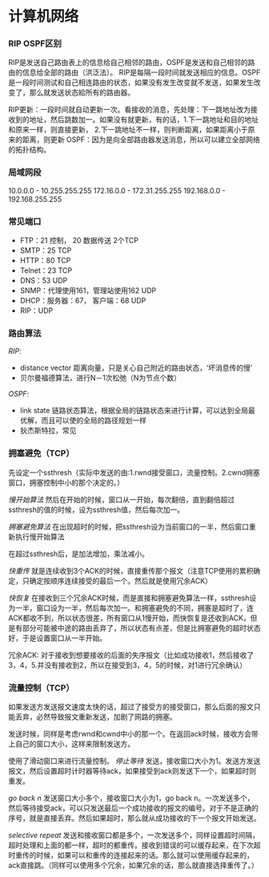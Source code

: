 # 计算机网络

### RIP OSPF区别
RIP是发送自己路由表上的信息给自己相邻的路由，OSPF是发送和自己相邻的路由的信息给全部的路由（洪泛法）。
RIP是每隔一段时间就发送相应的信息。OSPF是一段时间测试和自己相连路由的状态，如果没有发生改变就不发送，如果发生改变了，那么就发送状态給所有的路由器。

<!--RIP通常采用贝尔曼福德，OSPF通常是采用迪杰施特拉-->

RIP更新：一段时间就自动更新一次。看接收的消息，先处理：下一跳地址改为接收到的地址，然后跳数加一。如果没有就更新，有的话，1.下一跳地址和目的地址和原来一样，则直接更新， 2.下一跳地址不一样，则判断距离，如果距离小于原来的距离，则更新
OSPF：因为是向全部路由器发送消息，所以可以建立全部网络的拓扑结构。

### 局域网段
10.0.0.0 - 10.255.255.255
172.16.0.0 - 172.31.255.255
192.168.0.0 - 192.168.255.255 

### 常见端口
* FTP：21 控制， 20 数据传送 2个TCP
* SMTP：25 TCP
* HTTP：80 TCP
* Telnet：23 TCP
* DNS：53 UDP
* SNMP：代理使用161，管理站使用162 UDP
* DHCP：服务器：67， 客户端：68 UDP
* RIP：UDP

### 路由算法
_RIP_:

* distance vector 距离向量，只是关心自己附近的路由状态，‘坏消息传的慢’
* 贝尔曼福德算法，进行N－1次松弛（N为节点个数）

_OSPF_:

* link state 链路状态算法，根据全局的链路状态来进行计算，可以达到全局最优解，而且可以使的全局的路径规划一样
* 狄杰斯特拉，常见


### 拥塞避免（TCP）
先设定一个ssthresh（实际中发送的由:1.rwnd接受窗口，流量控制。2.cwnd拥塞窗口，拥塞控制中小的那个决定的。）

_慢开始算法_
然后在开始的时候，窗口从一开始，每次翻倍，直到翻倍超过ssthresh的值的时候，设为ssthresh值，然后每次加一。

_拥塞避免算法_
在出现超时的时候，把ssthresh设为当前窗口的一半，然后窗口重新执行慢开始算法

在超过ssthresh后，是加法增加，乘法减小。

_快重传_
就是连续收到3个ACK的时候，直接重传那个报文（注意TCP使用的累积确定，只确定按顺序连续接受的最后一个。然后就是使用冗余ACK）

_快恢复_
在接收到三个冗余ACK时候，而是直接和拥塞避免算法一样，ssthresh设为一半，窗口设为一半，然后每次加一。和拥塞避免的不同，拥塞是超时了，连ACK都收不到，所以状态很差，所有窗口从1慢开始，而快恢复是还收到ACK，但是有部分可能被中途的路由丢弃了，所以状态有点差，但是比拥塞避免的超时状态好，于是设置窗口从一半开始。


冗余ACK: 对于接收到想要接收的后面的失序报文（比如成功接收1，然后接收了3，4，5.并没有接收到2，所以在接受到3，4，5的时候，对1进行冗余确认）


### 流量控制（TCP）
如果发送方发送报文速度太快的话，超过了接受方的接受窗口，那么后面的报文只能丢弃，必然导致报文重新发送，加剧了网路的拥塞。

发送时候，同样是考虑rwnd和cwnd中小的那一个。在返回ack时候，接收方会带上自己的窗口大小，这样来限制发送方。

使用了滑动窗口来进行流量控制。
_停止等待_
发送，接收窗口大小为1。发送方发送报文，然后设置超时计时器等待ack，如果接受到ack则发送下一个，如果超时则重发。

_go back n_
发送窗口大小多个，接收窗口大小为1，go back n。一次发送多个，然后等待接受ack，可以只发送最后一个成功接收的报文的编号。对于不是正确的序号，就是直接丢弃。然后如果超时，那么就从成功接收的下一个报文开始发送。

_selective repeat_
发送和接收窗口都是多个，一次发送多个，同样设置超时间隔，超时处理和上面的都一样，超时的都重传。接收到错误的可以缓存起来，在下次超时重传的时候，如果可以和重传的连接起来的话。那么就可以使用缓存起来的，ack直接跳。（同样可以使用多个冗余，如果冗余的话，那么就直接选择重传了。）

